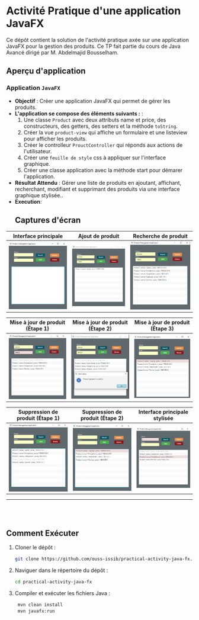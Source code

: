 
# Activité Pratique d'une application JavaFX 

Ce dépôt contient la solution de l'activité pratique axée sur une application JavaFX pour la gestion des produits. Ce TP fait partie du cours de Java Avancé dirigé par M. Abdelmajid Bousselham.

## Aperçu d'application

### Application `JavaFX`

- **Objectif** : Créer une application JavaFX qui permet de gérer les produits. 
- **L'application se compose des éléments suivants :** :
  1. Une classe `Product` avec deux attributs name et price, des constructeurs, des getters, des setters et la méthode `toString`.
  2. Créer la vue `product-view` qui affiche un formulaire et une listeview pour afficher les produits.
  3. Créer le controlleur `ProuctController` qui réponds aux actions de l'utilisateur.
  4. Créer une `feuille de style` css à appliquer sur l'interface graphique.
  5. Créer une classe application avec la méthode start pour démarer l'application.
- **Résultat Attendu** : Gérer une liste de produits en ajoutant, affichant, recherchant, modifiant et supprimant des produits via une interface graphique stylisée..
- **Execution**: 
   ## Captures d'écran

| Interface principale | Ajout de produit | Recherche de produit |
|---|---|---|
| ![Interface principale](./captures/app-ui.png) | ![Ajout de produit](./captures/crud-add.png) | ![Recherche de produit](./captures/crud-search.png) |

| Mise à jour de produit (Étape 1) | Mise à jour de produit (Étape 2) | Mise à jour de produit (Étape 3) |
|---|---|---|
| ![Mise à jour - 1](./captures/crud-update-1.png) | ![Mise à jour - 2](./captures/crud-update-2.png) | ![Mise à jour - 3](./captures/crud-update-3.png) |

| Suppression de produit (Étape 1) | Suppression de produit (Étape 2) | Interface principale stylisée |
|---|---|---|
| ![Suppression - 1](./captures/crud-delete-1.png) | ![Suppression - 2](./captures/crud-delete-2.png) | ![Interface stylisée](./captures/app-ui-styled.png) |

 <hr>
 <br>
<br>

   
## Comment Exécuter

1. Cloner le dépôt :
   ```bash
   git clone https://github.com/ouss-issib/practical-activity-java-fx.git

2. Naviguer dans le répertoire du dépôt :
   ```bash
   cd practical-activity-java-fx

3. Compiler et exécuter les fichiers Java :
   ```bash
    mvn clean install
    mvn javafx:run


